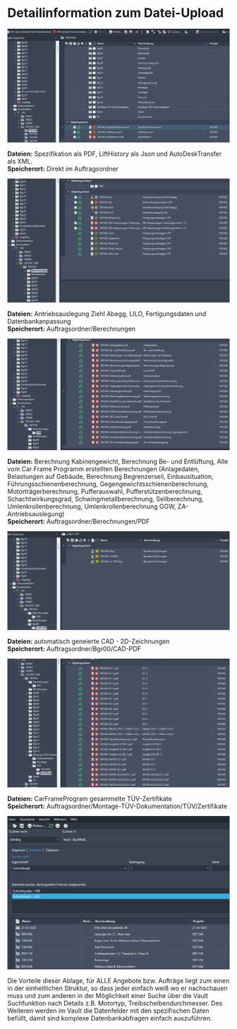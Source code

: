 # Detailinformation zum Datei-Upload

![image](/LiftDataManager/Docs/HelpImages/image25.png)  

**Dateien:** Spezifikation als PDF, LiftHistory als Json und AutoDeskTransfer als XML.  
**Speicherort:** Direkt im Auftragsordner

![image](/LiftDataManager/Docs/HelpImages/image26.png)  

**Dateien:** Antriebsauslegung Ziehl Abegg, LILO, Fertigungsdaten und Datenbankanpassung  
**Speicherort:** Auftragsordner/Berechnungen

![image](/LiftDataManager/Docs/HelpImages/image27.png)  

**Dateien:** Berechnung Kabinengewicht, Berechnung Be- und Entlüftung, Alle vom Car Frame Programm erstellten Berechnungen (Anlagedaten, Belastungen auf Gebäude, Berechnung Begrenzerseil, Einbausituation, Führungsschienenberechnung, Gegengewichtsschienenberechnung, Motorträgerberechnung, Pufferauswahl, Pufferstützenberechnung, Schachtwirkungsgrad, Schwingmetallberechnung, Seilberechnung, Umlenkrollenberechnung, Umlenkrollenberechnung GGW, ZA-Antriebsauslegung)  
**Speicherort:** Auftragsordner/Berechnungen/PDF

![image](/LiftDataManager/Docs/HelpImages/image28.png)  

**Dateien:** automatisch geneierte CAD - 2D-Zeichnungen  
**Speicherort:** Auftragsordner/Bgr00/CAD-PDF

![image](/LiftDataManager/Docs/HelpImages/image29.png)  

**Dateien:** CarFrameProgram gesammelte TÜV-Zertifikate  
**Speicherort:** Auftragsordner/Montage-TÜV-Dokumentation/TÜV/Zertifikate

![image](/LiftDataManager/Docs/HelpImages/image30.png)  

Die Vorteile dieser Ablage, für ALLE Angebote bzw. Aufträge liegt zum einen in der einheitlichen Struktur, so dass jeder einfach weiß wo er nachschauen muss und zum anderen in der Möglichkeit einer Suche über die Vault Suchfunktion nach Details z.B. Motortyp, Treibscheibendurchmesser. Des Weiteren werden im Vault die Datenfelder mit den spezifischen Daten befüllt, damit sind komplexe Datenbankabfragen einfach auszuführen.
